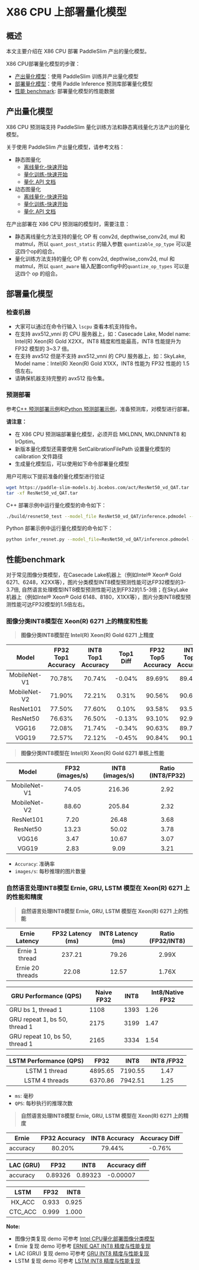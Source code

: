 # X86 CPU 上部署量化模型

## 概述

本文主要介绍在 X86 CPU 部署 PaddleSlim 产出的量化模型。

X86 CPU部署量化模型的步骤：
- [产出量化模型](#产出量化模型)：使用 PaddleSlim 训练并产出量化模型
- [部署量化模型](#部署量化模型)：使用 Paddle Inference 预测库部署量化模型
- [性能 benchmark](#性能benchmark): 部署量化模型的性能数据


## 产出量化模型

X86 CPU 预测端支持 PaddleSlim 量化训练方法和静态离线量化方法产出的量化模型。

关于使用 PaddleSlim 产出量化模型，请参考文档：
- 静态图量化
  - [离线量化-快速开始](https://paddleslim.readthedocs.io/zh_CN/latest/quick_start/static/quant_post_static_tutorial.html)
  - [量化训练-快速开始](https://paddleslim.readthedocs.io/zh_CN/latest/quick_start/static/quant_aware_tutorial.html)
  - [量化 API 文档](https://paddleslim.readthedocs.io/zh_CN/latest/api_cn/static/quant/quantization_api.html)
- 动态图量化
  - [离线量化-快速开始](https://paddleslim.readthedocs.io/zh_CN/latest/quick_start/dygraph/dygraph_quant_post_tutorial.html)
  - [量化训练-快速开始](https://paddleslim.readthedocs.io/zh_CN/latest/quick_start/dygraph/dygraph_quant_aware_training_tutorial.html)
  - [量化 API 文档](https://paddleslim.readthedocs.io/zh_CN/latest/api_cn/dygraph/quanter/qat.html)


在产出部署在 X86 CPU 预测端的模型时，需要注意：
* 静态离线量化方法支持的量化 OP 有 conv2d, depthwise_conv2d, mul 和 matmul，所以 `quant_post_static` 的输入参数  `quantizable_op_type` 可以是这四个op的组合。
* 量化训练方法支持的量化 OP 有 conv2d, depthwise_conv2d, mul 和 matmul，所以 `quant_aware` 输入配置config中的`quantize_op_types` 可以是这四个 op 的组合。

## 部署量化模型

### 检查机器

* 大家可以通过在命令行输入 `lscpu` 查看本机支持指令。
* 在支持 avx512_vnni 的 CPU 服务器上，如：Casecade Lake, Model name: Intel(R) Xeon(R) Gold X2XX，INT8 精度和性能最高，INT8 性能提升为 FP32 模型的 3~3.7 倍。
* 在支持 avx512 但是不支持 avx512_vnni 的 CPU 服务器上，如：SkyLake, Model name：Intel(R) Xeon(R) Gold X1XX，INT8 性能为 FP32 性能的 1.5 倍左右。
* 请确保机器支持完整的 avx512 指令集。

### 预测部署

参考[C++ 预测部署示例](../../../c++/cpu/resnet50)和[Python 预测部署示例](../../../pythoncpu/resnet50)，准备预测库，对模型进行部署。

**请注意：**
- 在 X86 CPU 预测端部署量化模型，必须开启 MKLDNN, MKLDNNINT8 和 IrOptim。
- 新版本量化模型还需要使用 SetCalibrationFilePath 设置量化模型的 calibration 文件路径
- 生成量化模型后，可以使用如下命令部署量化模型

用户可用以下提前准备的量化模型进行验证
```bash
wget https://paddle-slim-models.bj.bcebos.com/act/ResNet50_vd_QAT.tar
tar -xf ResNet50_vd_QAT.tar
```

C++ 部署示例中运行量化模型的命令如下：

```bash
./build/resnet50_test --model_file ResNet50_vd_QAT/inference.pdmodel --params_file ResNet50_vd_QAT/inference.pdiparams --calibration_file ResNet50_vd_QAT/calibration_table.txt
```

Python 部署示例中运行量化模型的命令如下：

```bash
python infer_resnet.py --model_file=ResNet50_vd_QAT/inference.pdmodel --params_file ResNet50_vd_QAT/inference.pdiparams --calibration_file ResNet50_vd_QAT/calibration_table.txt
```

## 性能benchmark

对于常见图像分类模型，在Casecade Lake机器上（例如Intel® Xeon® Gold 6271、6248，X2XX等），图片分类模型INT8模型预测性能可达FP32模型的3-3.7倍, 自然语言处理模型INT8模型预测性能可达到FP32的1.5-3倍；在SkyLake机器上（例如Intel® Xeon® Gold 6148、8180，X1XX等），图片分类INT8模型预测性能可达FP32模型的1.5倍左右。

### 图像分类INT8模型在 Xeon(R) 6271 上的精度和性能

>**图像分类INT8模型在 Intel(R) Xeon(R) Gold 6271 上精度**

|     Model    | FP32 Top1 Accuracy | INT8 Top1 Accuracy | Top1 Diff | FP32 Top5 Accuracy | INT8 Top5 Accuracy | Top5 Diff |
|:------------:|:------------------:|:------------------:|:---------:|:------------------:|:------------------:|:---------:|
| MobileNet-V1 |       70.78%       |       70.74%       |   -0.04%  |       89.69%       |       89.43%       |   -0.26%  |
| MobileNet-V2 |       71.90%       |       72.21%       |   0.31%   |       90.56%       |       90.62%       |   0.06%   |
|   ResNet101  |       77.50%       |       77.60%       |   0.10%   |       93.58%       |       93.55%       |   -0.03%  |
|   ResNet50   |       76.63%       |       76.50%       |   -0.13%  |       93.10%       |       92.98%       |   -0.12%  |
|     VGG16    |       72.08%       |       71.74%       |   -0.34%  |       90.63%       |       89.71%       |   -0.92%  |
|     VGG19    |       72.57%       |       72.12%       |   -0.45%  |       90.84%       |       90.15%       |   -0.69%  |

>**图像分类INT8模型在 Intel(R) Xeon(R) Gold 6271 单核上性能**

|     Model    | FP32 (images/s) | INT8 (images/s) | Ratio (INT8/FP32) |
|:------------:|:---------------:|:---------------:|:-----------------:|
| MobileNet-V1 |      74.05      |      216.36     |        2.92       |
| MobileNet-V2 |      88.60      |      205.84     |        2.32       |
|   ResNet101  |       7.20      |      26.48      |        3.68       |
|   ResNet50   |      13.23      |      50.02      |        3.78       |
|     VGG16    |       3.47      |      10.67      |        3.07       |
|     VGG19    |       2.83      |       9.09      |        3.21       |

- `Accuracy`: 准确率
- `images/s`: 每秒推理的图片数量

### 自然语言处理INT8模型 Ernie, GRU, LSTM 模型在 Xeon(R) 6271 上的性能和精度

>**自然语言处理INT8模型 Ernie, GRU, LSTM 模型在 Xeon(R) 6271 上的性能**

|     Ernie Latency      | FP32 Latency (ms) | INT8 Latency (ms) | Ratio (FP32/INT8) |
| :--------------: | :---------------: | :---------------: | :---------------: |
|  Ernie 1 thread  |      237.21       |       79.26       |       2.99X       |
| Ernie 20 threads |       22.08       |       12.57       |       1.76X       |

| GRU Performance (QPS)              | Naive FP32 | INT8 | Int8/Native FP32 |
| ------------------------------ | ---------- | ----- | ---------------- |
| GRU bs 1, thread 1             | 1108       | 1393  | 1.26             |
| GRU repeat 1, bs 50, thread 1  | 2175       | 3199  | 1.47             |
| GRU repeat 10, bs 50, thread 1 | 2165       | 3334  | 1.54             |

| LSTM Performance (QPS) |  FP32   |  INT8   | INT8 /FP32 |
| :---------------: | :-----: | :-----: | :--------: |
|   LSTM 1 thread   | 4895.65 | 7190.55 |    1.47    |
|  LSTM 4 threads   | 6370.86 | 7942.51 |    1.25    |

- `ms`: 毫秒
- `QPS`: 每秒执行的推理次数

>**自然语言处理INT8模型 Ernie, GRU, LSTM 模型在 Xeon(R) 6271 上的精度**

|  Ernie   | FP32 Accuracy | INT8 Accuracy | Accuracy Diff |
| :------: | :-----------: | :-----------: | :-----------: |
| accuracy |    80.20%     |    79.44%     |    -0.76%     |

| LAC (GRU) | FP32    | INT8    | Accuracy diff |
| --------- | ------- | ------- | ------------- |
| accuracy  | 0.89326 | 0.89323 | -0.00007      |

|  LSTM   | FP32  | INT8  |
| :-----: | :---: | :---: |
| HX_ACC  | 0.933 | 0.925 |
| CTC_ACC | 0.999 | 1.000 |


**Note:**
* 图像分类复现 demo 可参考 [Intel CPU量化部署图像分类模型](https://github.com/PaddlePaddle/PaddleSlim/tree/develop/demo/mkldnn_quant)
* Ernie 复现 demo 可参考 [ERNIE QAT INT8 精度与性能复现](https://github.com/PaddlePaddle/benchmark/tree/master/Inference/c%2B%2B/ernie/mkldnn)
* LAC (GRU) 复现 demo 可参考 [GRU INT8 精度与性能复现](https://github.com/PaddlePaddle/Paddle-Inference-Demo/tree/master/c%2B%2B/x86_gru_int8)
* LSTM 复现 demo 可参考 [LSTM INT8 精度与性能复现](https://github.com/PaddlePaddle/Paddle-Inference-Demo/tree/master/python/x86_lstm_demo)




